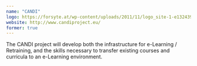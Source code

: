 ```yaml
---
name: "CANDI"
logo: https://forsyte.at/wp-content/uploads/2011/11/logo_site-1-e1324399417472-300x118.png
website: http://www.candiproject.eu/
former: true
---
```

The CANDI project will develop both the infrastructure for e-Learning / Retraining, and the skills necessary to transfer existing courses and curricula to an e-Learning environment.